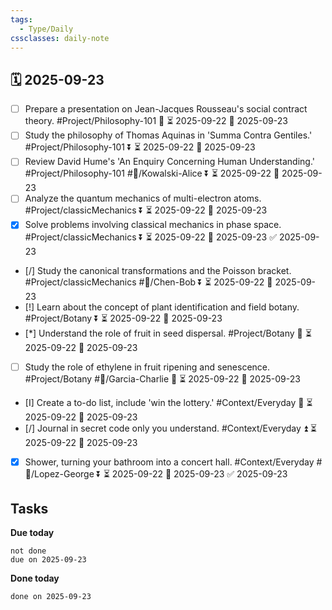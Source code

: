```yaml
---
tags:
  - Type/Daily
cssclasses: daily-note
---
```


## 🗓️ 2025-09-23

- [ ] Prepare a presentation on Jean-Jacques Rousseau's social contract theory. #Project/Philosophy-101 🔼 ⏳ 2025-09-22 📅 2025-09-23
- [ ] Study the philosophy of Thomas Aquinas in 'Summa Contra Gentiles.' #Project/Philosophy-101 ⏬ ⏳ 2025-09-22 📅 2025-09-23
- [ ] Review David Hume's 'An Enquiry Concerning Human Understanding.' #Project/Philosophy-101 #👤/Kowalski-Alice ⏬ ⏳ 2025-09-22 📅 2025-09-23
- [ ] Analyze the quantum mechanics of multi-electron atoms. #Project/classicMechanics ⏬ ⏳ 2025-09-22 📅 2025-09-23
- [x] Solve problems involving classical mechanics in phase space. #Project/classicMechanics ⏬ ⏳ 2025-09-22 📅 2025-09-23 ✅ 2025-09-23
- [/] Study the canonical transformations and the Poisson bracket. #Project/classicMechanics #👤/Chen-Bob ⏬ ⏳ 2025-09-22 📅 2025-09-23
- [!] Learn about the concept of plant identification and field botany. #Project/Botany ⏬ ⏳ 2025-09-22 📅 2025-09-23
- [*] Understand the role of fruit in seed dispersal. #Project/Botany 🔺 ⏳ 2025-09-22 📅 2025-09-23
- [ ] Study the role of ethylene in fruit ripening and senescence. #Project/Botany #👤/Garcia-Charlie 🔺 ⏳ 2025-09-22 📅 2025-09-23
- [I] Create a to-do list, include 'win the lottery.' #Context/Everyday 🔽 ⏳ 2025-09-22 📅 2025-09-23
- [/] Journal in secret code only you understand. #Context/Everyday ⏫ ⏳ 2025-09-22 📅 2025-09-23
- [x] Shower, turning your bathroom into a concert hall. #Context/Everyday #👤/Lopez-George ⏬ ⏳ 2025-09-22 📅 2025-09-23 ✅ 2025-09-23

## Tasks

**Due today**

```tasks
not done
due on 2025-09-23
```

**Done today**

```tasks
done on 2025-09-23
```
            